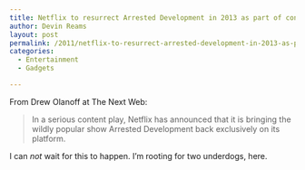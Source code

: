 ```yaml
---
title: Netflix to resurrect Arrested Development in 2013 as part of content play
author: Devin Reams
layout: post
permalink: /2011/netflix-to-resurrect-arrested-development-in-2013-as-part-of-content-play/
categories:
  - Entertainment
  - Gadgets

---
```

From Drew Olanoff at The Next Web:

> In a serious content play, Netflix has announced that it is bringing the wildly popular show Arrested Development back exclusively on its platform.

I can *not* wait for this to happen. I&#8217;m rooting for two underdogs, here.
